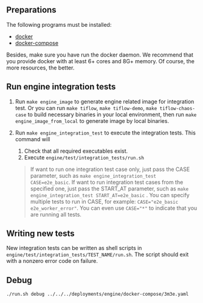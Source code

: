 ## Preparations

The following programs must be installed:

* [docker](https://docs.docker.com/get-docker/)
* [docker-compose](https://docs.docker.com/compose/install/)

Besides, make sure you have run the docker daemon. We recommend that you provide docker with at least 6+ cores and 8G+ memory. Of course, the more resources, the better.

## Run engine integration tests

1. Run `make engine_image` to generate engine related image for integration test. 
   Or you can run `make tiflow`, `make tiflow-demo`, `make tiflow-chaos-case` to build necessary binaries in your local environment, 
   then run `make engine_image_from_local` to generate image by local binaries.
2. Run `make engine_integration_test` to execute the integration tests. This command will

   1. Check that all required executables exist.
   2. Execute `engine/test/integration_tests/run.sh`

   > If want to run one integration test case only, just pass the CASE parameter, such as `make engine_integration_test CASE=e2e_basic`.
   > If want to run integration test cases from the specified one, just pass the START_AT parameter, such as `make engine_integration_test START_AT=e2e_basic` .
   > You can specify multiple tests to run in CASE, for example: `CASE="e2e_basic e2e_worker_error"`. You can even
   > use `CASE="*"` to indicate that you are running all tests.
   >

## Writing new tests

New integration tests can be written as shell scripts in `engine/test/integration_tests/TEST_NAME/run.sh`. The script should
exit with a nonzero error code on failure.

## Debug

```bash
./run.sh debug ../../../deployments/engine/docker-compose/3m3e.yaml
```
